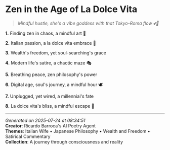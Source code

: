# Zen in the Age of La Dolce Vita

> *Mindful hustle, she's a vibe goddess with that Tokyo-Roma flow 💕🌸*

**1.** Finding zen in chaos, a mindful art 🌊


**2.** Italian passion, a la dolce vita embrace 💋


**3.** Wealth's freedom, yet soul-searching's grace


**4.** Modern life's satire, a chaotic maze 🎭


**5.** Breathing peace, zen philosophy's power


**6.** Digital age, soul's journey, a mindful hour 🕊️


**7.** Unplugged, yet wired, a millennial's fate


**8.** La dolce vita's bliss, a mindful escape 🍷



---

*Generated on 2025-07-24 at 08:34:51*  
**Creator**: Ricardo Barroca's AI Poetry Agent  
**Themes**: Italian Wife • Japanese Philosophy • Wealth and Freedom • Satirical Commentary  
**Collection**: A journey through consciousness and reality